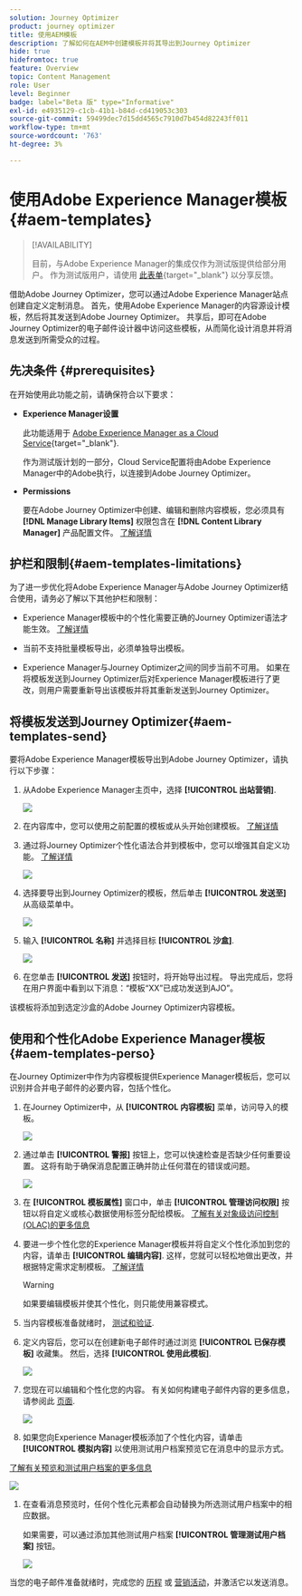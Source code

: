 ```yaml
---
solution: Journey Optimizer
product: journey optimizer
title: 使用AEM模板
description: 了解如何在AEM中创建模板并将其导出到Journey Optimizer
hide: true
hidefromtoc: true
feature: Overview
topic: Content Management
role: User
level: Beginner
badge: label="Beta 版" type="Informative"
exl-id: e4935129-c1cb-41b1-b84d-cd419053c303
source-git-commit: 59499dec7d15dd4565c7910d7b454d82243ff011
workflow-type: tm+mt
source-wordcount: '763'
ht-degree: 3%

---
```


# 使用Adobe Experience Manager模板 {#aem-templates}

>[!AVAILABILITY]
>
>目前，与Adobe Experience Manager的集成仅作为测试版提供给部分用户。
> 作为测试版用户，请使用 [此表单](https://forms.office.com/pages/responsepage.aspx?id=Wht7-jR7h0OUrtLBeN7O4Wf0cbVTQ3tCpW_unE-w8-JUN1FaNlAzNkhPSUdaSkJXVFRCNTRJNVRFSy4u){target="_blank"} 以分享反馈。

借助Adobe Journey Optimizer，您可以通过Adobe Experience Manager站点创建自定义定制消息。 首先，使用Adobe Experience Manager的内容源设计模板，然后将其发送到Adobe Journey Optimizer。 共享后，即可在Adobe Journey Optimizer的电子邮件设计器中访问这些模板，从而简化设计消息并将消息发送到所需受众的过程。

## 先决条件 {#prerequisites}

在开始使用此功能之前，请确保符合以下要求：

* **Experience Manager设置**

  此功能适用于 [Adobe Experience Manager as a Cloud Service](https://experienceleague.adobe.com/docs/experience-manager-cloud-service/content/overview/introduction.html?lang=zh-Hans){target="_blank"}.

  作为测试版计划的一部分，Cloud Service配置将由Adobe Experience Manager中的Adobe执行，以连接到Adobe Journey Optimizer。

* **Permissions**

  要在Adobe Journey Optimizer中创建、编辑和删除内容模板，您必须具有 **[!DNL Manage Library Items]** 权限包含在 **[!DNL Content Library Manager]** 产品配置文件。 [了解详情](../administration/ootb-product-profiles.md#content-library-manager)

## 护栏和限制{#aem-templates-limitations}

为了进一步优化将Adobe Experience Manager与Adobe Journey Optimizer结合使用，请务必了解以下其他护栏和限制：

* Experience Manager模板中的个性化需要正确的Journey Optimizer语法才能生效。 [了解详情](../personalization/personalization-syntax.md)

* 当前不支持批量模板导出，必须单独导出模板。

* Experience Manager与Journey Optimizer之间的同步当前不可用。 如果在将模板发送到Journey Optimizer后对Experience Manager模板进行了更改，则用户需要重新导出该模板并将其重新发送到Journey Optimizer。

## 将模板发送到Journey Optimizer{#aem-templates-send}

要将Adobe Experience Manager模板导出到Adobe Journey Optimizer，请执行以下步骤：

1. 从Adobe Experience Manager主页中，选择 **[!UICONTROL 出站营销]**.

   ![](assets/aem-outbound-menu.png)

1. 在内容库中，您可以使用之前配置的模板或从头开始创建模板。 [了解详情](https://experienceleague.adobe.com/docs/experience-manager-65/authoring/authoring/managing-pages.html#creating-a-new-page)

1. 通过将Journey Optimizer个性化语法合并到模板中，您可以增强其自定义功能。 [了解详情](../personalization/personalization-syntax.md)

   ![](assets/aem_ajo_4.png)

1. 选择要导出到Journey Optimizer的模板，然后单击 **[!UICONTROL 发送至]** 从高级菜单中。

   ![](assets/aem-advanced-menu.png)

1. 输入 **[!UICONTROL 名称]** 并选择目标 **[!UICONTROL 沙盒]**.

   ![](assets/aem-send-template-settings.png)

1. 在您单击 **[!UICONTROL 发送]** 按钮时，将开始导出过程。 导出完成后，您将在用户界面中看到以下消息：“模板“XX”已成功发送到AJO”。

该模板将添加到选定沙盒的Adobe Journey Optimizer内容模板。

## 使用和个性化Adobe Experience Manager模板{#aem-templates-perso}

在Journey Optimizer中作为内容模板提供Experience Manager模板后，您可以识别并合并电子邮件的必要内容，包括个性化。

1. 在Journey Optimizer中，从 **[!UICONTROL 内容模板]** 菜单，访问导入的模板。

   ![](assets/aem_ajo_1.png)

1. 通过单击 **[!UICONTROL 警报]** 按钮上，您可以快速检查是否缺少任何重要设置。 这将有助于确保消息配置正确并防止任何潜在的错误或问题。

   ![](assets/aem_ajo_2.png)

1. 在 **[!UICONTROL 模板属性]** 窗口中，单击 **[!UICONTROL 管理访问权限]** 按钮以将自定义或核心数据使用标签分配给模板。 [了解有关对象级访问控制(OLAC)的更多信息](../administration/object-based-access.md)

1. 要进一步个性化您的Experience Manager模板并将自定义个性化添加到您的内容，请单击 **[!UICONTROL 编辑内容]**. 这样，您就可以轻松地做出更改，并根据特定需求定制模板。 [了解详情](get-started-email-design.md)

   >[!WARNING]
   >
   > 如果要编辑模板并使其个性化，则只能使用兼容模式。

1. 当内容模板准备就绪时， [测试和验证](content-templates.md#test-template).

1. 定义内容后，您可以在创建新电子邮件时通过浏览 **[!UICONTROL 已保存模板]** 收藏集。 然后，选择 **[!UICONTROL 使用此模板]**.

   ![](assets/aem_ajo_3.png)

1. 您现在可以编辑和个性化您的内容。 有关如何构建电子邮件内容的更多信息，请参阅此 [页面](content-from-scratch.md).

   ![](assets/aem_ajo_5.png)

1. 如果您向Experience Manager模板添加了个性化内容，请单击 **[!UICONTROL 模拟内容]** 以使用测试用户档案预览它在消息中的显示方式。

[了解有关预览和测试用户档案的更多信息](../email/preview.md)

   ![](assets/aem_ajo_6.png)

1. 在查看消息预览时，任何个性化元素都会自动替换为所选测试用户档案中的相应数据。

   如果需要，可以通过添加其他测试用户档案 **[!UICONTROL 管理测试用户档案]** 按钮。

   ![](assets/aem_ajo_7.png)

当您的电子邮件准备就绪时，完成您的 [历程](../building-journeys/journey-gs.md) 或 [营销活动](../campaigns/create-campaign.md)，并激活它以发送消息。
